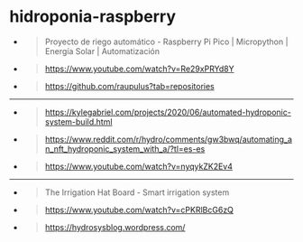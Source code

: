 # hidroponia-raspberry

* > Proyecto de riego automático - Raspberry Pi Pico | Micropython | Energía Solar | Automatización
* > https://www.youtube.com/watch?v=Re29xPRYd8Y
* > https://github.com/raupulus?tab=repositories
---
* > https://kylegabriel.com/projects/2020/06/automated-hydroponic-system-build.html
* > https://www.reddit.com/r/hydro/comments/gw3bwq/automating_an_nft_hydroponic_system_with_a/?tl=es-es
* > https://www.youtube.com/watch?v=nyqykZK2Ev4
---
* > The Irrigation Hat Board - Smart irrigation system
* >  https://www.youtube.com/watch?v=cPKRlBcG6zQ
* >  https://hydrosysblog.wordpress.com/
